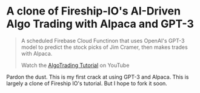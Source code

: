 # A clone of Fireship-IO's AI-Driven Algo Trading with Alpaca and GPT-3

> A scheduled Firebase Cloud Functinon that uses OpenAI's GPT-3 model to predict the stock picks of Jim Cramer, then makes trades with Alpaca. 
>
> Watch the [AlgoTrading Tutorial](https://youtu.be/BrcugNqRwUs) on YouTube

Pardon the dust. This is my first crack at using GPT-3 and Alpaca. This is largely a clone of Fireship IO's tutorial. But I hope to fork it soon.